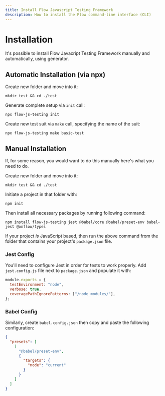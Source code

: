 ```yaml
---
title: Install Flow Javascript Testing Framework
description: How to install the Flow command-line interface (CLI)
---
```


# Installation

It's possible to install Flow Javacript Testing Framework manually and automatically, using generator.

## Automatic Installation (via npx)

Create new folder and move into it:

```shell
mkdir test && cd ./test
```

Generate complete setup via `init` call:

```shell
npx flow-js-testing init
```

Create new test suit via `make` call, specifying the name of the suit:

```shell
npx flow-js-testing make basic-test
```

## Manual Installation

If, for some reason, you would want to do this manually here's what you need to do.

Create new folder and move into it:

```shell
mkdir test && cd ./test
```

Initiate a project in that folder with:

```shell
npm init
```

Then install all necessary packages by running following command:

```shell
npm install flow-js-testing jest @babel/core @babel/preset-env babel-jest @onflow/types
```

If your project _is_ JavaScript based, then run the above command from the folder that contains your project's `package.json` file.

### Jest Config

You'll need to configure Jest in order for tests to work properly.
Add `jest.config.js` file next to `package.json` and populate it with:

```javascript
module.exports = {
  testEnvironment: "node",
  verbose: true,
  coveragePathIgnorePatterns: ["/node_modules/"],
};
```

### Babel Config

Similarly, create `babel.config.json` then copy and paste the following configuration:

```json
{
  "presets": [
    [
      "@babel/preset-env",
      {
        "targets": {
          "node": "current"
        }
      }
    ]
  ]
}
```
